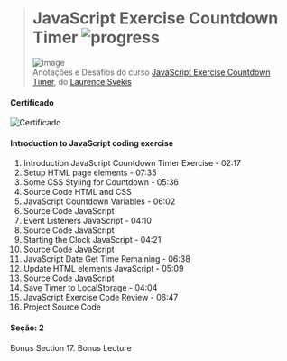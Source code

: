 ># **JavaScript Exercise Countdown Timer** ![progress](http://progressed.io/bar/100?title=completed "progress")
> ![Image](https://udemy-images.udemy.com/course/750x422/1736768_1f4c.jpg)  
> Anotações e Desafios do curso [JavaScript Exercise Countdown Timer](https://www.udemy.com/javascript-exercise-practice/), do [Laurence Svekis](https://www.udemy.com/user/lars51/)


#### Certificado
![Certificado](https://udemy-certificate.s3.amazonaws.com/image/UC-1YDAPO35.jpg?l=null)

#### Introduction to JavaScript coding exercise
1. Introduction JavaScript Countdown Timer Exercise - 02:17
2. Setup HTML page elements - 07:35
3. Some CSS Styling for Countdown - 05:36
4. Source Code HTML and CSS
5. JavaScript Countdown Variables - 06:02
6. Source Code JavaScript
7. Event Listeners JavaScript - 04:10
8. Source Code JavaScript
9. Starting the Clock JavaScript - 04:21
10. Source Code JavaScript
11. JavaScript Date Get Time Remaining - 06:38
12. Update HTML elements JavaScript - 05:09
13. Source Code JavaScript
14. Save Timer to LocalStorage - 04:04
15. JavaScript Exercise Code Review - 06:47
16. Project Source Code

#### Seção: 2
Bonus Section
17. Bonus Lecture